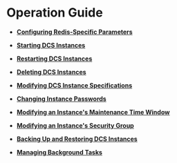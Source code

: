 # Operation Guide<a name="en-us_topic_0054235813"></a>

-   **[Configuring Redis-Specific Parameters](configuring-redis-specific-parameters.md)**  

-   **[Starting DCS Instances](starting-dcs-instances.md)**  

-   **[Restarting DCS Instances](restarting-dcs-instances.md)**  

-   **[Deleting DCS Instances](deleting-dcs-instances.md)**  

-   **[Modifying DCS Instance Specifications](modifying-dcs-instance-specifications.md)**  

-   **[Changing Instance Passwords](changing-instance-passwords.md)**  

-   **[Modifying an Instance's Maintenance Time Window](modifying-an-instance-s-maintenance-time-window.md)**  

-   **[Modifying an Instance's Security Group](modifying-an-instance-s-security-group.md)**  

-   **[Backing Up and Restoring DCS Instances](backing-up-and-restoring-dcs-instances.md)**  

-   **[Managing Background Tasks](managing-background-tasks.md)**  


